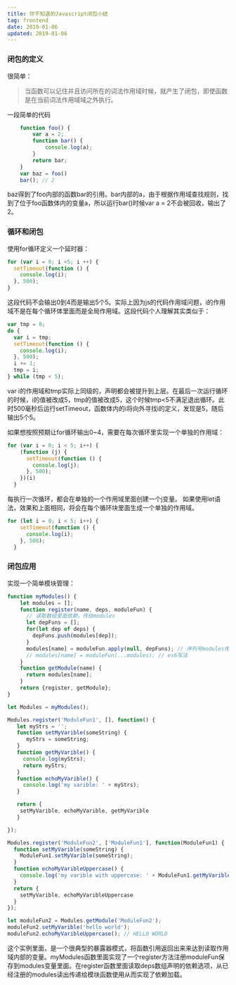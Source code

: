 ```yaml
---
title: 你不知道的Javascript闭包小结
tag: frontend
date: 2019-01-06
updated: 2019-01-06
---
```



### 闭包的定义
很简单：
>当函数可以记住并且访问所在的词法作用域时候，就产生了闭包，即使函数是在当前词法作用域域之外执行。

一段简单的代码
```javascript
	function foo() {
		var a = 2;
		function bar() {
			console.log(a);
		}
		return bar;
	}
	var baz = foo()
	bar(); // 2
```

baz得到了foo内部的函数bar的引用。bar内部的a，由于根据作用域查找规则，找到了位于foo函数体内的变量a，所以运行bar()时候var a = 2不会被回收，输出了2。


### 循环和闭包

使用for循环定义一个延时器：
```javascript
for (var i = 0; i <5; i ++) {
  setTimeout(function () {
    console.log(i);
  }, 500);
}
```
这段代码不会输出0到4而是输出5个5。实际上因为js的代码作用域问题，i的作用域不是在每个循环体里面而是全局作用域。这段代码个人理解其实类似于：
```javascript
var tmp = 0;
do {
  var i = tmp;
  setTimeout(function () {
    console.log(i);
  }, 500);
  i += 1;
  tmp = i;
} while (tmp < 5);
```
var i的作用域和tmp实际上同级的，声明都会被提升到上层。在最后一次运行循环的时候，i的值被改成5，tmp的值被改成5，这个时候tmp<5不满足退出循环。此时500毫秒后运行setTimeout，函数体内的i将向外寻找i的定义，发现是5，随后输出5个5。

如果想按照预期让for循环输出0~4，需要在每次循环里实现一个单独的作用域：
```javascript
for (var i = 0; i < 5; i++) {
    (function (j) {
      setTimeout(function () {
        console.log(j);
      }, 500);
    })(i)
  }
```

<!-- more -->

每执行一次循环，都会在单独的一个作用域里面创建一个j变量。
如果使用let语法，效果和上面相同，将会在每个循环块里面生成一个单独的作用域。
```javascript
for (let i = 0; i < 5; i++) {
    setTimeout(function () {
      console.log(i);
    }, 500);
  }
```
### 闭包应用
实现一个简单模块管理：
```javascript
function myModules() {
    let modules = [];
    function register(name, deps, moduleFun) {
      // 读取数组里面依赖，传给modules
      let depFuns = [];
      for(let dep of deps) {
        depFuns.push(modules[dep]);
      }
      modules[name] = moduleFun.apply(null, depFuns); // 序列号modules传进函数
      // modules[name] = moduleFun(...modules); // es6写法
    }
    function getModule(name) {
      return modules[name];
    }
    return {register, getModule};
}

let Modules = myModules();

Modules.register('ModuleFun1', [], function() {
   let myStrs = '';
   function setMyVarible(someString) {
      myStrs = someString;
   }
   function getMyVarible() {
     console.log(myStrs);
     return myStrs;
   }
   function echoMyVarible() {
     console.log('my varible: ' + myStrs);
   }

   return {
    setMyVarible, echoMyVarible, getMyVarible
   }

});

Modules.register('ModuleFun2', ['ModuleFun1'], function(ModuleFun1) {
  function setMyVarible(someString) {
    ModuleFun1.setMyVarible(someString);
  }
  function echoMyVaribleUppercase() {
    console.log('my varible with uppercase: ' + ModuleFun1.getMyVarible().toUpperCase());
  }
  return {
    setMyVarible, echoMyVaribleUppercase
  }
});

let moduleFun2 = Modules.getModule('ModuleFun2');
moduleFun2.setMyVarible('hello world');
moduleFun2.echoMyVaribleUppercase(); // HELLO WORLD
```

这个实例里面，是一个很典型的暴露器模式，将函数引用返回出来来达到读取作用域内部的变量。myModules函数里面实现了一个register方法注册moduleFun保存到modules变量里面。在register函数里面读取deps数组声明的依赖选项，从已经注册的modules读出传递给模块函数使用从而实现了依赖加载。